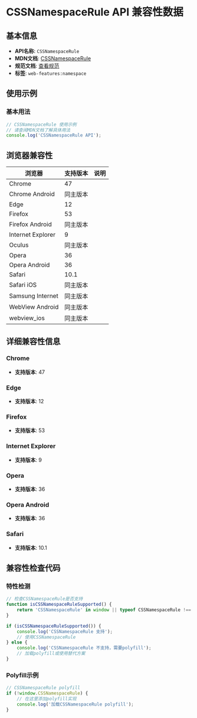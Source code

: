 # CSSNamespaceRule API 兼容性数据

## 基本信息

- **API名称**: `CSSNamespaceRule`
- **MDN文档**: [CSSNamespaceRule](https://developer.mozilla.org/docs/Web/API/CSSNamespaceRule)
- **规范文档**: [查看规范](https://drafts.csswg.org/cssom/#the-cssnamespacerule-interface)
- **标签**: `web-features:namespace`

## 使用示例

### 基本用法

```javascript
// CSSNamespaceRule 使用示例
// 请查阅MDN文档了解具体用法
console.log('CSSNamespaceRule API');
```

## 浏览器兼容性

| 浏览器 | 支持版本 | 说明 |
|--------|----------|------|
| Chrome | 47 |  |
| Chrome Android | 同主版本 |  |
| Edge | 12 |  |
| Firefox | 53 |  |
| Firefox Android | 同主版本 |  |
| Internet Explorer | 9 |  |
| Oculus | 同主版本 |  |
| Opera | 36 |  |
| Opera Android | 36 |  |
| Safari | 10.1 |  |
| Safari iOS | 同主版本 |  |
| Samsung Internet | 同主版本 |  |
| WebView Android | 同主版本 |  |
| webview_ios | 同主版本 |  |

## 详细兼容性信息

### Chrome

- **支持版本**: 47

### Edge

- **支持版本**: 12

### Firefox

- **支持版本**: 53

### Internet Explorer

- **支持版本**: 9

### Opera

- **支持版本**: 36

### Opera Android

- **支持版本**: 36

### Safari

- **支持版本**: 10.1

## 兼容性检查代码

### 特性检测

```javascript
// 检查CSSNamespaceRule是否支持
function isCSSNamespaceRuleSupported() {
    return 'CSSNamespaceRule' in window || typeof CSSNamespaceRule !== 'undefined';
}

if (isCSSNamespaceRuleSupported()) {
    console.log('CSSNamespaceRule 支持');
    // 使用CSSNamespaceRule
} else {
    console.log('CSSNamespaceRule 不支持，需要polyfill');
    // 加载polyfill或使用替代方案
}
```

### Polyfill示例

```javascript
// CSSNamespaceRule polyfill
if (!window.CSSNamespaceRule) {
    // 在这里添加polyfill实现
    console.log('加载CSSNamespaceRule polyfill');
}
```

